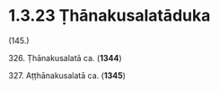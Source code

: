 # 1.3.23 Ṭhānakusalatāduka

(145.)

326\. Ṭhānakusalatā ca. (**1344**)

327\. Aṭṭhānakusalatā ca. (**1345**)
